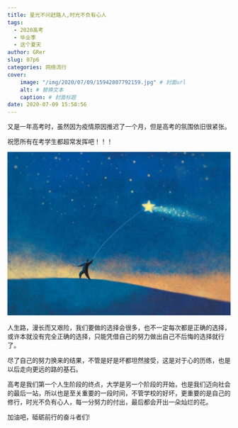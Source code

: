 ```yaml
---
title: 星光不问赶路人,时光不负有心人
tags:
  - 2020高考
  - 毕业季
  - 这个夏天
author: GRer
slug: 07p6
categories: 网络流行
cover:
    image: "/img/2020/07/09/15942807792159.jpg" # 封面url
    alt: # 替换文本
    caption: # 封面标题
date: 2020-07-09 15:58:56
---
```


又是一年高考时，虽然因为疫情原因推迟了一个月，但是高考的氛围依旧很紧张。

祝愿所有在考学生都超常发挥吧！！！

![星光不问赶路人,时光不负有心人](/img/2020/07/09/15942807792159.jpg)

人生路，漫长而又艰险，我们要做的选择会很多，也不一定每次都是正确的选择，或许本就没有完全正确的选择，只能凭借自己的努力做出自己不后悔的选择就行了。

尽了自己的努力换来的结果，不管是好是坏都坦然接受，这是对于心的历练，也是以后走向更远的路的基石。

高考是我们第一个人生阶段的终点，大学是另一个阶段的开始，也是我们迈向社会的最后一站，所以也是至关重要的一段时间，不管学校的好坏，更重要的是自己的修行，时光不负有心人，每一分努力的付出，最后都会开出一朵灿烂的花。

加油吧，砥砺前行的奋斗者们!